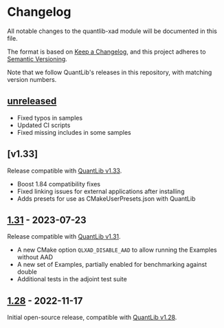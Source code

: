 # Changelog

All notable changes to the quantlib-xad module will be documented in this file.

The format is based on [Keep a Changelog](https://keepachangelog.com/en/1.0.0/),
and this project adheres to [Semantic Versioning](https://semver.org/spec/v2.0.0.html).

Note that we follow QuantLib's releases in this repository, with matching version numbers.

## [unreleased]

-   Fixed typos in samples
-   Updated CI scripts
-   Fixed missing includes in some samples


## [v1.33]

Release compatible with [QuantLib v1.33](https://github.com/lballabio/QuantLib/releases/tag/QuantLib-v1.33).

-   Boost 1.84 compatibility fixes
-   Fixed linking issues for external applications after installing
-   Adds presets for use as CMakeUserPresets.json with QuantLib


## [1.31] - 2023-07-23

Release compatible with [QuantLib v1.31](https://github.com/lballabio/QuantLib/releases/tag/QuantLib-v1.31).


- A new CMake option `QLXAD_DISABLE_AAD` to allow running the Examples without AAD
- A new set of Examples, partially enabled for benchmarking against double
- Additional tests in the adjoint test suite



## [1.28] - 2022-11-17

Initial open-source release, compatible with [QuantLib v1.28](https://github.com/lballabio/QuantLib/releases/tag/QuantLib-v1.28).


[unreleased]: https://github.com/auto-differentiation/quantlib-xad/compare/v1.33...HEAD

[1.33]: https://github.com/auto-differentiation/quantlib-xad/compare/v1.31...v1.33

[1.31]: https://github.com/auto-differentiation/quantlib-xad/compare/v1.28...v1.31

[1.28]: https://github.com/auto-differentiation/quantlib-xad/tree/v1.28


